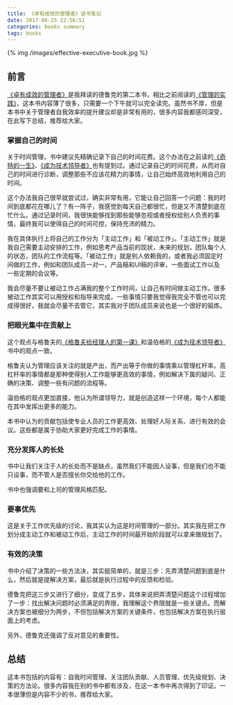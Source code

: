 ```yaml
---
title: 《卓有成效的管理者》读书笔记
date: 2017-06-25 22:56:51
categories: books summary
tags: books
---
```


{% img /images/effective-executive-book.jpg %}

## 前言

[《卓有成效的管理者》](https://item.jd.com/10059507.html)是我拜读的德鲁克的第二本书，相比之前阅读的[《管理的实践》](/2017/02/23/the-practice-of-management-by-drucker/)，这本书内容薄了很多，只需要一个下午就可以完全读完。虽然书不厚，但是本书中关于管理者自我效率的提升建议却是非常有用的，很多内容我都感同深受，在此写下总结，推荐给大家。

### 掌握自己的时间

关于时间管理，书中建议先精确记录下自己的时间花费。这个办法在之前读的[《奇特的一生》](/2016/02/16/make-friend-with-time/)、[《成为技术领导者》](/2015/08/01/become-a-tech-leader-summary/)也有提到过。通过记录自己的时间花费，从而对自己的时间进行诊断，调整那些不应该花精力的事情，让自己始终高效地利用自己的时间。

这个办法我自己很早就尝试过，确实非常有用，它能让自己回答一个问题：我的时间到底都花在哪儿了？有一阵子，我感觉到每天自己都很忙，但是又不清楚到底在忙什么。通过记录时间，我很快能够找到那些能够忽视或者授权给别人负责的事情，最终我可以使得自己的时间可控，保持充沛的精力。

我在具体执行上将自己的工作分为「主动工作」和「被动工作」。「主动工作」就是我自己需要主动安排的工作，例如思考产品当前的现状，未来的规划，团队每个人的状态，团队的工作流程等。「被动工作」就是别人依赖我的，或者我必须固定时间做的工作，例如和团队成员一对一，产品稿和UI稿的评审，一些面试工作以及一些定期的会议等。

我会尽量不要让被动工作占满我的整个工作时间，让自己有时间做主动工作。很多被动工作其实可以用授权和指导来完成，一些事情只要我觉得我完全不管也可以完成得很好，我就会尽量不去管它，其实我对于团队成员来说也是一个很好的锻炼。

### 把眼光集中在贡献上

这个观点与格鲁夫的[《格鲁夫给经理人的第一课》](/2016/06/06/high-output-management-summary/)和温伯格的[《成为技术领导者》](/2015/08/01/become-a-tech-leader-summary/)书中的观点一致。

格鲁夫认为管理应该关注的就是产出，而产出等于你做的事情乘以管理杠杆率。高杠杆率的事情都是那种使得别人工作能够更高效的事情，例如解决下属的疑问、正确的决策、调整一些有问题的流程等。

温伯格的观点更加直接，他认为所谓领导力，就是创造这样一个环境，每个人都能在其中发挥出更多的能力。

本书中认为的贡献包括使专业人员的工作更高效、处理好人际关系、进行有效的会议。这些都是属于协助大家更好完成工作的事情。

### 充分发挥人的长处

书中让我们关注于人的长处而不是缺点，虽然我们不能因人设事，但是我们也不能只设事，而不管人是否擅长你交给他的工作。

书中也强调要和上司的管理风格匹配。

### 要事优先

这是关于工作优先级的讨论，我其实认为这是时间管理的一部分。其实我在把工作划分成主动工作和被动工作后，主动工作的时间最开始阶段就可以拿来做规划了。

### 有效的决策

书中介绍了决策的一些方法决，其实挺简单的，就是三步：先弄清楚问题到底是什么，然后就是提解决方案，最后就是执行过程中的反馈和检验。

德鲁克把这三步又进行了细分，变成了五步，具体来说把弄清楚问题这个过程增加了一步：找出解决问题时必须满足的界限，我理解这个界限就是一些关键点。而解决方案也被细分为两步，不但包括解决方案的关键条件，也包括解决方案在执行层面上的考虑。

另外，德鲁克还强调了反对意见的重要性。

## 总结

这本书包括的内容有：自我时间管理、关注团队贡献、人员管理、优先级规划、决策的方法论。很多内容我在别的书中都有涉及，在这一本书中再次得到了印证。一本很薄但是内容不少的书，推荐给大家。
